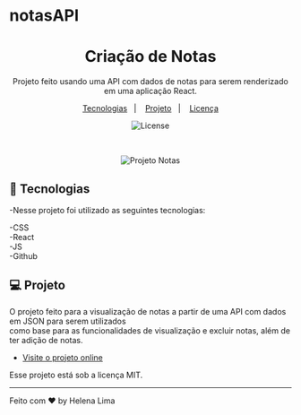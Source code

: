 # notasAPI
<h1 align="center">Criação de Notas</h1>

<p align="center">
Projeto feito usando uma API com dados de notas para serem renderizado em uma aplicação React.<br/>
</p>

<p align="center">
  <a href="#-tecnologias">Tecnologias</a>&nbsp;&nbsp;&nbsp;|&nbsp;&nbsp;&nbsp;
  <a href="#-projeto">Projeto</a>&nbsp;&nbsp;&nbsp;|&nbsp;&nbsp;&nbsp;
  <a href="#memo-licença">Licença</a>
</p>

<p align="center">
  <img alt="License" src="https://img.shields.io/static/v1?label=license&message=MIT&color=49AA26&labelColor=000000">
</p>

<br>

<p align="center"> 
    <img alt="Projeto Notas" src="./src/assets/preview.png">

</p>

## 🚀 Tecnologias

-Nesse projeto foi utilizado as seguintes tecnologias:

-CSS <br>
-React <br>
-JS <br>
-Github <br>

## 💻 Projeto

O projeto feito para a visualização de notas a partir de uma API com dados em JSON para serem utilizados <br/>
como base para as funcionalidades de visualização e excluir notas, além de ter adição de notas.

- [Visite o projeto online]()

Esse projeto está sob a licença MIT.

---

Feito com ♥ by Helena Lima

